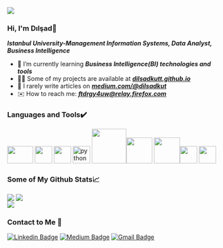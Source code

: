 
 <img src="https://github.com/dilsadkutt/dilsadkutt/blob/main/bg/bg4.png">
 
### Hi, I'm Dılşad👋 
***Istanbul University-Management Information Systems, Data Analyst, Business Intelligence*** 
- 🌴 I’m currently learning ***Business Intelligence(BI) technologies and tools***
- 👨‍💻 Some of my projects are available at ***<a href="https://dilsadkutt.github.io">dilsadkutt.github.io</a>***
- 📝 I rarely write articles on ***[medium.com/@dilsadkut](https://medium.com/@dilsadkut)***
- ✉️ How to reach me: ***ftdrgy4uw@relay.firefox.com***

### Languages and Tools✔️ 

<img src="https://camo.githubusercontent.com/78c64bf530da9cdf77a80a0afa221ad1e3d533a963bef130a47c6009bdd028f5/68747470733a2f2f63646e2e737667706f726e2e636f6d2f6c6f676f732f7461626c6561752e737667" width="60" height="40"/>  <img src="https://i1.wp.com/www.bconcepts.pt/wp-content/uploads/2019/04/PowerBI-Logo.png?fit=350%2C350&ssl=1" width="40" height="40"/> <img src="https://img-c.udemycdn.com/course/480x270/1481852_38c7_2.jpg" width="40" height="40"/> 
<img src="https://raw.githubusercontent.com/gilbarbara/logos/c122ccfcfdb15d9958a85696ff2460ac3b01f8ca/logos/python.svg" alt="python" width="40" height="40"/> <img src = https://miro.medium.com/max/765/1*cyXCE-JcBelTyrK-58w6_Q.png width = '80'><img src = https://www.freecodecamp.org/news/content/images/2020/07/pandas-logo.png width='60'> <img src = https://matplotlib.org/3.2.1/_images/sphx_glr_logos2_003.png width='60'><img src="https://ih1.redbubble.net/image.522683973.1990/st,small,507x507-pad,600x600,f8f8f8.u1.jpg" width="40" height="40"/> <img src="https://www.svgrepo.com/show/303229/microsoft-sql-server-logo.svg" width="40" height="40"/> 

### Some of My Github Stats📈 

<img align="center" src="https://github-readme-stats.vercel.app/api?username=dilsadkutt&include_all_commits=true&show_icons=true&theme=react" /> <img align="center" src="https://github-readme-stats.vercel.app/api/top-langs/?username=dilsadkutt&layout=compact&count_private=true&theme=react" />  <br>
<img align="center"  src="https://komarev.com/ghpvc/?username=dilsadkutt&style=plastic&color=blue" />
     
 ### Contact to Me 💬 
 
[![Linkedin Badge](https://img.shields.io/badge/LinkedIn-0077B5?style=for-the-badge&logo=linkedin&logoColor=white)](https://www.linkedin.com/in/dilsadkut/)
[![Medium Badge](https://img.shields.io/badge/Medium-12100E?style=for-the-badge&logo=medium&logoColor=white)](https://medium.com/@dilsadkut)
[![Gmail Badge](https://img.shields.io/badge/Gmail-D14836?style=for-the-badge&logo=gmail&logoColor=white&link=mailto:ftdrgy4uw@relay.firefox.com)](mailto:ftdrgy4uw@relay.firefox.com)



